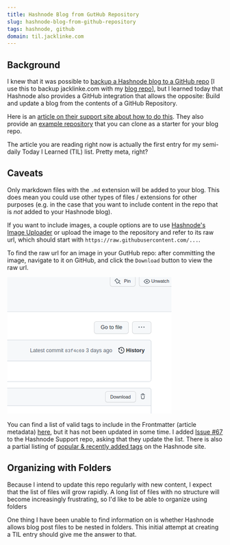 ```yaml
---
title: Hashnode Blog from GutHub Repository
slug: hashnode-blog-from-github-repository
tags: hashnode, github
domain: til.jacklinke.com
---
```


## Background

I knew that it was possible to [backup a Hashnode blog to a GitHub repo](https://support.hashnode.com/en/articles/6427581-github-backup) [I use this to backup jacklinke.com with my [blog repo](https://github.com/jacklinke/blog)], but I learned today that Hashnode also provides a GitHub integration that allows the opposite: Build and update a blog from the contents of a GitHub Repository.

Here is an [article on their support site about how to do this](https://townhall.hashnode.com/start-using-github-to-publish-articles-on-hashnode). They also provide an [example repository](https://github.com/Hashnode/Hashnode-source-from-github-template) that you can clone as a starter for your blog repo.

The article you are reading right now is actually the first entry for my semi-daily Today I Learned (TIL) list. Pretty meta, right?

## Caveats

Only markdown files with the `.md` extension will be added to your blog. This does mean you could use other types of files / extensions for other purposes (e.g. in the case that you want to include content in the repo that is *not* added to your Hashnode blog).

If you want to include images, a couple options are to use [Hashnode's Image Uploader](https://hashnode.com/uploader) or upload the image to the repository and refer to its raw url, which should start with `https://raw.githubusercontent.com/...`.

To find the raw url for an image in your GutHub repo: after committing the image, navigate to it on GitHub, and click the `Download` button to view the raw url. 

![Example of Download button for an image on GitHub](https://raw.githubusercontent.com/jacklinke/til/main/hashnode/20221022%20-%20screenshot%20of%20download%20button.png)

You can find a list of valid tags to include in the Frontmatter (article metadata) [here](https://github.com/Hashnode/support/blob/main/misc/tags.json), but it has not been updated in some time. I added [Issue #67](https://github.com/Hashnode/support/issues/67) to the Hashnode Support repo, asking that they update the list. There is also a partial listing of [popular & recently added tags](https://hashnode.com/tags) on the Hashnode site.

## Organizing with Folders

Because I intend to update this repo regularly with new content, I expect that the list of files will grow rapidly. A long list of files with no structure will become increasingly frustrating, so I'd like to be able to organize using folders 

One thing I have been unable to find information on is whether Hashnode allows blog post files to be nested in folders. This initial attempt at creating a TIL entry should give me the answer to that.
